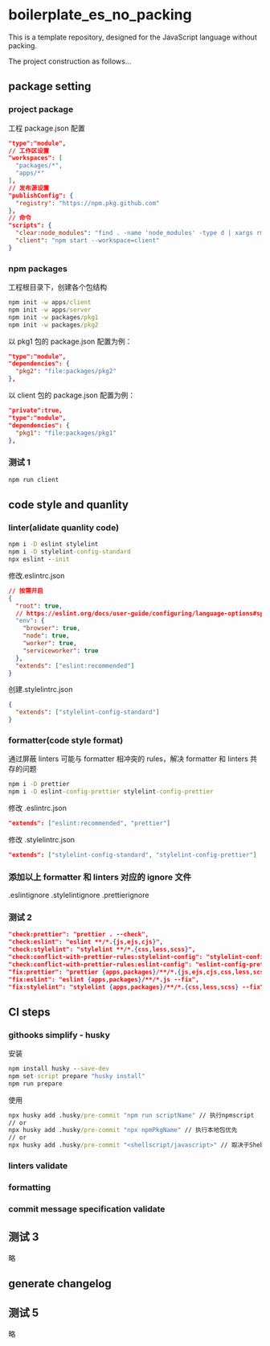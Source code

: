 # boilerplate_es_no_packing

This is a template repository, designed for the JavaScript language without packing.

The project construction as follows...

## package setting

### project package

工程 package.json 配置

```json
"type":"module",
// 工作区设置
"workspaces": [
  "packages/*",
  "apps/*"
],
// 发布源设置
"publishConfig": {
  "registry": "https://npm.pkg.github.com"
},
// 命令
"scripts": {
  "clear:node_modules": "find . -name 'node_modules' -type d | xargs rm -rf",
  "client": "npm start --workspace=client"
}
```

### npm packages

工程根目录下，创建各个包结构

```cmd
npm init -w apps/client
npm init -w apps/server
npm init -w packages/pkg1
npm init -w packages/pkg2
```

以 pkg1 包的 package.json 配置为例：

```json
"type":"module",
"dependencies": {
  "pkg2": "file:packages/pkg2"
},
```

以 client 包的 package.json 配置为例：

```json
"private":true,
"type":"module",
"dependencies": {
  "pkg1": "file:packages/pkg1"
},
```

### 测试 1

```cmd
npm run client
```

## code style and quanlity

### linter(alidate quanlity code)

```cmd
npm i -D eslint stylelint
npm i -D stylelint-config-standard
npx eslint --init
```

修改.eslintrc.json

```json
// 按需开启
{
  "root": true,
  // https://eslint.org/docs/user-guide/configuring/language-options#specifying-environments
  "env": {
    "browser": true,
    "node": true,
    "worker": true,
    "serviceworker": true
  },
  "extends": ["eslint:recommended"]
}
```

创建.stylelintrc.json

```json
{
  "extends": ["stylelint-config-standard"]
}
```

### formatter(code style format)

通过屏蔽 linters 可能与 formatter 相冲突的 rules，解决 formatter 和 linters 共存的问题

```cmd
npm i -D prettier
npm i -D eslint-config-prettier stylelint-config-prettier
```

修改 .eslintrc.json

```json
"extends": ["eslint:recommended", "prettier"]
```

修改 .stylelintrc.json

```json
"extends": ["stylelint-config-standard", "stylelint-config-prettier"]
```

### 添加以上 formatter 和 linters 对应的 ignore 文件

.eslintignore
.stylelintignore
.prettierignore

### 测试 2

```json
"check:prettier": "prettier . --check",
"check:eslint": "eslint **/*.{js,ejs,cjs}",
"check:stylelint": "stylelint **/*.{css,less,scss}",
"check:conflict-with-prettier-rules:stylelint-config": "stylelint-config-prettier-check",
"check:conflict-with-prettier-rules:eslint-config": "eslint-config-prettier **/*.js",
"fix:prettier": "prettier {apps,packages}/**/*.{js,ejs,cjs,css,less,scss,md,json} --write",
"fix:eslint": "eslint {apps,packages}/**/*.js --fix",
"fix:stylelint": "stylelint {apps,packages}/**/*.{css,less,scss} --fix",
```

## CI steps

### githooks simplify - husky

安装

```cmd
npm install husky --save-dev
npm set-script prepare "husky install"
npm run prepare
```

使用

```cmd
npx husky add .husky/pre-commit "npm run scriptName" // 执行npmscript
// or
npx husky add .husky/pre-commit "npx npmPkgName" // 执行本地包优先
// or
npx husky add .husky/pre-commit "<shellscript/javascript>" // 取决于Shebang
```

### linters validate

### formatting

### commit message specification validate

## 测试 3

略

## generate changelog

## 测试 5

略
